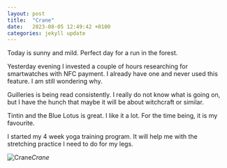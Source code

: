 ```yaml
---
layout: post
title:  "Crane"
date:   2023-08-05 12:49:42 +0100
categories: jekyll update
---
```


Today is sunny and mild. Perfect day for a run in the forest. 

Yesterday evening I invested a couple of hours researching for smartwatches with NFC payment. I already have one and never used this feature. I am still wondering why.  

Guilleries is being read consistently. I really do not know what is going on, but I have the hunch that maybe it will be about witchcraft or similar.  

Tintin and the Blue Lotus is great. I like it a lot. For the time being, it is my favourite.  

I started my 4 week yoga training program. It will help me with the stretching practice I need to do for my legs.




![Crane](https://lh3.googleusercontent.com/pw/AIL4fc_MeKWxCVRX5AGzBDjNzpGikOmeZaZQIcEQ036Wzz7gJzby-D71rWXq6AcBtKYxgHPEiLB3F_Oq5bD2CGQa880DB3YBOkuEnxEo1qyaGk2wuKnuc1Q=w2400)*Crane*&nbsp;



[jekyll-docs]: https://jekyllrb.com/docs/home
[jekyll-gh]:   https://github.com/jekyll/jekyll
[jekyll-talk]: https://talk.jekyllrb.com/


